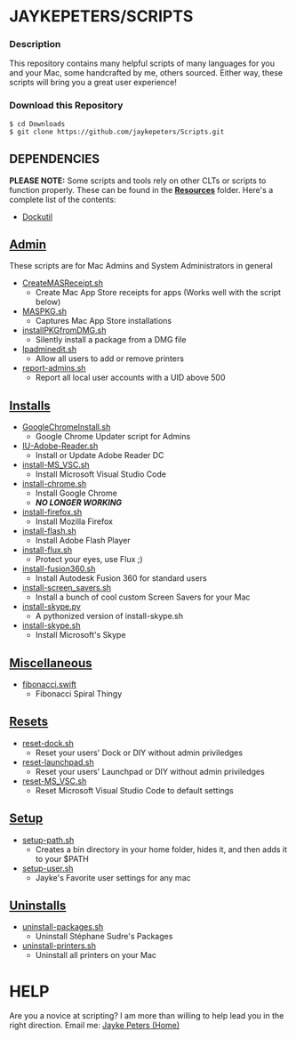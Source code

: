 # **JAYKEPETERS/SCRIPTS**

### **Description**
This repository contains many helpful scripts of many languages for you and your Mac, some handcrafted by me, others sourced. Either way, these scripts will bring you a great user experience!

### Download this Repository
```
$ cd Downloads
$ git clone https://github.com/jaykepeters/Scripts.git
```

## **DEPENDENCIES**
**PLEASE NOTE:** Some scripts and tools rely on other CLTs or scripts to function properly. These can be found in the [**Resources**](./Resources) folder. Here's a complete list of the contents:
-   [Dockutil](./Resources/dockutil)

## **[Admin](./Admin)**
These scripts are for Mac Admins and System Administrators in general
-   [CreateMASReceipt.sh](./Admin/CreateMASReceipt.sh)
    -   Create Mac App Store receipts for apps (Works well with the script below)
-   [MASPKG.sh](./Admin/MASPKG.sh)
    -   Captures Mac App Store installations
-   [installPKGfromDMG.sh](./Admin/installPKGfromDMG.sh)
    -   Silently install a package from a DMG file
-   [lpadminedit.sh](./Admin/lpadminedit.sh)
    -   Allow all users to add or remove printers
- [report-admins.sh](./Admin/report-admins.sh)
    - Report all local user accounts with a UID above 500

## **[Installs](./Installs)**
- [GoogleChromeInstall.sh](./Installs/GoogleChromeInstall.sh)
    - Google Chrome Updater script for Admins
- [IU-Adobe-Reader.sh](./Installs/IU-Adobe-Reader.sh)
    - Install or Update Adobe Reader DC
- [install-MS_VSC.sh](./Installs/install-MS_VSC.sh)
    - Install Microsoft Visual Studio Code 
- [install-chrome.sh](./Installs/install-chrome.sh)
    - Install Google Chrome
    - ***NO LONGER WORKING***
- [install-firefox.sh](./Installs/install-firefox.sh)
    - Install Mozilla Firefox
- [install-flash.sh](./Installs/install-flash.sh)
    - Install Adobe Flash Player
- [install-flux.sh](./Installs/install-flux.sh)
    - Protect your eyes, use Flux ;)
- [install-fusion360.sh](./Installs/install-fusion360.sh)
    - Install Autodesk Fusion 360 for standard users
- [install-screen_savers.sh](./Installs/install-screen_savers.sh)
    - Install a bunch of cool custom Screen Savers for your Mac
- [install-skype.py](./Installs/install-skype.py)
    - A pythonized version of install-skype.sh
- [install-skype.sh](./Installs/install-skype.sh)
    - Install Microsoft's Skype

## **[Miscellaneous](./Misc.)**
- [fibonacci.swift](./Misc./fibonacci.swift)
    - Fibonacci Spiral Thingy

## **[Resets](./Resets)**
-   [reset-dock.sh](./Resets/reset-dock.sh)
    -   Reset your users' Dock or DIY without admin priviledges
-   [reset-launchpad.sh](./Resets/reset-launchpad.sh)
    - Reset your users' Launchpad or DIY without admin priviledges
-   [reset-MS_VSC.sh](./Resets/reset-MS_VSC.sh)
    -   Reset Microsoft Visual Studio Code to default settings

## **[Setup](./Setup)**
- [setup-path.sh](./Setup/setup-path.sh)
    - Creates a bin directory in your home folder, hides it, and then adds it to your $PATH
- [setup-user.sh](./Setup/setup-user.sh)
    - Jayke's Favorite user settings for any mac

## **[Uninstalls](./Uninstalls)**
- [uninstall-packages.sh](./Uninstalls/uninstall-packages.sh)
    - Uninstall Stéphane Sudre's Packages 
- [uninstall-printers.sh](./Uninstalls/uninstall-printers.sh)
    - Uninstall all printers on your Mac 
# **HELP**
Are you a novice at scripting? I am more than willing to help lead you in the right direction. Email me: <a href="mailto:jaykepeters@gmail.com?subject=I need help with the repository entitled Scripts">Jayke Peters (Home)</a>
